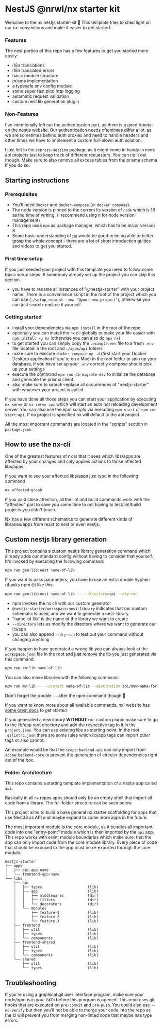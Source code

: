 # NestJS @nrwl/nx starter kit

Welcome to the nx nestjs starter-kit 👋 This template tries to shed light on our
nx-conventions and make it easier to get started.

### Features

The nest portion of this repo has a few features to get you started more easily:

- i18n translations
- i18n translated errors
- basic module structure
- prisma implementation
- a typesafe env config module
- some super fast pino http logging
- automatic request validation
- custom nest lib generation plugin

### Non-Features

I've intentionally left out the authentication part, as there is a good tutorial on the
nestjs website. Our authentication needs oftentimes differ a lot, as we are sometimes
behind auth proxies and need to handle headers and other times we have to implement a
custom full-blown auth solution.

I just left in the `express-session` package as it might come in handy in more api
projects just to keep track of different requesters. You can rip it out though. Make sure
to also remove all excess tables from the prisma schema if you do so.

## Starting instructions

### Prerequisites

- You'll need `docker` and `docker-compose` (or `docker compose`).
- The node version is pinned to the current lts version of `node` which is 18 as the time
  of writing. (I recommend using [n](https://github.com/tj/n) for node version management)
- This repo uses `npm` as package manager, which has to be major version 8
- Some basic understanding of [nx](https://nx.dev/) would be good to being able to better
  grasp the whole concept - there are a lot of short introduction guides and videos to get
  you started.

### First time setup

If you just seeded your project with this template you need to follow some basic setup
steps. If somebody already set up the project you can skip this section.

- you have to rename all instances of "@nestjs-starter" with your project name. There is a
  convenience script in the root of the project which you can use
  (`./setup_repo.sh -new "@your-new-project"`), otherwise you can just search-replace it
  yourself.

### Getting started

- install your dependencies via `npm install` in the root of the repo
- optionally you can install the `nx` cli globally to make your life easier with
  `npm install -g nx` (otherwise you can also do `npx nx`)
- to get started you can simply copy the `.example.env` file to a fresh `.env` file
  located in the root and `./apps/api` folders
- make sure to execute `docker-compose up -d` (first start your Docker Desktop application
  if you're on a Mac) in the root folder to spin up your database, if you have set up your
  `.env` correctly compose should pick up your settings
- execute the command `npm run db-migrate-dev` to initialize the database and generate the
  prisma client.
- also make sure to search-replace all occurrences of "nestjs-starter" with whatever your
  project is called

If you have done all those steps you can start your application by executing `nx serve` or
`nx serve api` which will start an auto hot reloading development server. You can also use
the npm scripts via executing `npm start` or `npm run start:api`. If no project is
specified nx will default to the api project.

All the most important commands are located in the "scripts" section in `package.json`.

## How to use the nx-cli

One of the greatest features of nx is that it sees which libs/apps are affected by your
changes and only applies actions to those affected libs/apps.

If you want to see your affected libs/apps just type in the following command

```bash
nx affected:graph
```

If you paid close attention, all the lint and build commands work with the "affected" part
to save you some time to not having to test/lint/build projects you didn't touch.

Nx has a few different schematics to generate different kinds of libraries/apps from react
to next or even nestjs.

## Custom nestjs library generation

This project contains a custom nestjs library generation command which already adds our
standard config without having to consider that yourself. It's invoked by executing the
following command:

```bash
npm run gen:lib:nest name-of-lib
```

If you want to pass parameters, you have to use an extra double hyphen (thanks npm 🙄)
like this:

```bash
npm run gen:lib:nest name-of-lib -- --directory=api --dry-run
```

- npm invokes the nx cli with our custom generator
- `@nestjs-starter/workspace:nest-library` indicates that our custom schematic is used,
  and we want to generate a nest-library.
- "name-of-lib" is the name of the library we want to create
- `--directory` lets us modify the directory where we want to generate our lib/app
- you can also append `--dry-run` to test out your command without changing anything

If you happen to have generated a wrong lib you can always look at the `workspace.json`
file in the root and just remove the lib you just generated via this command:

```bash
npm run rm:lib name-of-lib
```

You can also move libraries with the following command:

```bash
npm run mv:lib -- --project name-of-lib --destination api/new-name-for-lib
```

Don't forget the double `--` after the npm command though 🧐

If you want to know more about all available commands, nx' website has
[some great docs](https://nx.dev/using-nx/nx-cli) to get started

If you generated a new library **WITHOUT** our custom plugin make sure to go to the
lib/app root directory and add the respective tag to it in the `project.json`. You can use
existing libs as starting point. In the root `.eslintrc.json` there are some rules which
lib/app tags can import other tags or also cannot.

An example would be that the `scope:backend-app` can only import from `scope:backend-core`
to prevent the generation of circular dependencies right out of the box.

### Folder Architecture

This repo contains a starting template implementation of a nestjs app called `api`.

Basically in all `nx` repos apps should only be an empty shell that import all code from a
library. The full folder structure can be seen below.

This project aims to build a base general nx starter scaffolding for apps that use NestJS
as API and maybe expand to some more apps in the future.

The most important module is the core module, as it bundles all important code into one
"entry-point" module which is then imported by the `api` app. This repo works with eslint
module boundaries which make sure, that the app can only import code from the core module
library. Every piece of code that should be exposed to the app must be re-exported through
the core module.

```
nestjs-starter
├── apps
│   ├── api-app-name
│   └── frontend-app-name
└── libs
    ├── api
    │   ├── types                     (lib)
    │   ├── app                       (lib)
    │   │   ├── middlewares           (dir)
    │   │   ├── filters               (dir)
    │   │   └── decorators            (dir)
    │   └── modules
    │       ├── feature-1             (lib)
    │       ├── feature-2             (lib)
    │       └── feature-3             (lib)
    ├── frontend
    │   ├── util                      (lib)
    │   ├── types                     (lib)
    │   └── components                (lib)
    ├── frontend-shared
    │   ├── util                      (lib)
    │   ├── types                     (lib)
    │   └── components                (lib)
    └── shared
        ├── util                      (lib)
        └── types                     (lib)
```

## Troubleshooting

If you're using a graphical git user interface program, make sure your node/npm is in your
`PATH` before this program is opened. This repo uses git hooks that are executed on
`pre-commit` and `pre-push`. You could also use `--no-verify` but then you'll not be able
to merge your code into the repo as the ci will prevent you from merging non-linted code
that maybe has type errors.
